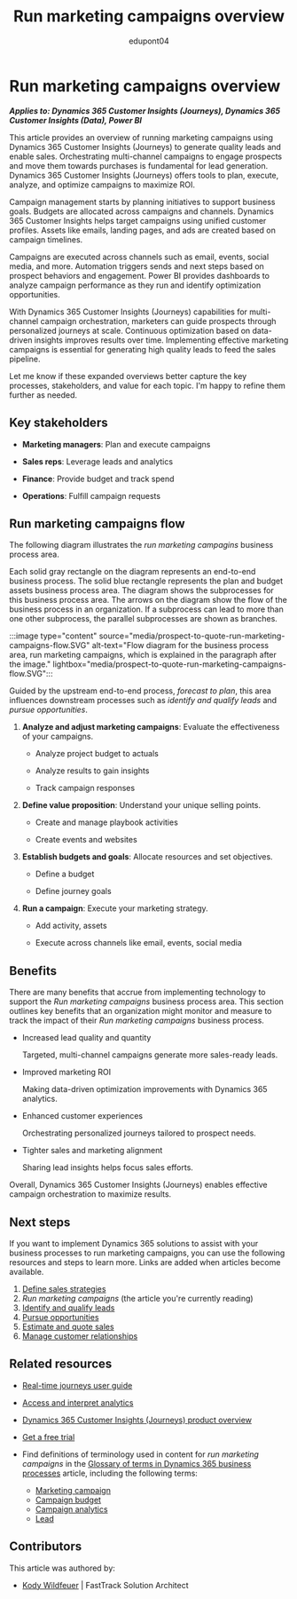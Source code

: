 ﻿---
title: Run marketing campaigns overview
description: Learn how you can use Dynamics 365 products to support the organization's business processes to run marketing campaigns.
ms.date: 10/24/2023
ms.topic: conceptual
author: edupont04
ms.author: kowildfe
---

# Run marketing campaigns overview

***Applies to: Dynamics 365 Customer Insights (Journeys), Dynamics 365 Customer Insights (Data), Power BI***

This article provides an overview of running marketing campaigns using Dynamics 365 Customer Insights (Journeys) to generate quality leads and enable sales. Orchestrating multi-channel campaigns to engage prospects and move them towards purchases is fundamental for lead generation. Dynamics 365 Customer Insights (Journeys) offers tools to plan, execute, analyze, and optimize campaigns to maximize ROI.

Campaign management starts by planning initiatives to support business goals. Budgets are allocated across campaigns and channels. Dynamics 365 Customer Insights helps target campaigns using unified customer profiles. Assets like emails, landing pages, and ads are created based on campaign timelines.

Campaigns are executed across channels such as email, events, social media, and more. Automation triggers sends and next steps based on prospect behaviors and engagement. Power BI provides dashboards to analyze campaign performance as they run and identify optimization opportunities.

With Dynamics 365 Customer Insights (Journeys) capabilities for multi-channel campaign orchestration, marketers can guide prospects through personalized journeys at scale. Continuous optimization based on data-driven insights improves results over time. Implementing effective marketing campaigns is essential for generating high quality leads to feed the sales pipeline.

Let me know if these expanded overviews better capture the key processes, stakeholders, and value for each topic. I'm happy to refine them further as needed.

## Key stakeholders

- **Marketing managers**: Plan and execute campaigns

- **Sales reps**: Leverage leads and analytics

- **Finance**: Provide budget and track spend

- **Operations**: Fulfill campaign requests

## Run marketing campaigns flow

The following diagram illustrates the *run marketing campagins* business process area.

Each solid gray rectangle on the diagram represents an end-to-end business process. The solid blue rectangle represents the plan and budget assets business process area. The diagram shows the subprocesses for this business process area. The arrows on the diagram show the flow of the business process in an organization. If a subprocess can lead to more than one other subprocess, the parallel subprocesses are shown as branches.

:::image type="content" source="media/prospect-to-quote-run-marketing-campaigns-flow.SVG" alt-text="Flow diagram for the business process area, run marketing campaigns, which is explained in the paragraph after the image." lightbox="media/prospect-to-quote-run-marketing-campaigns-flow.SVG":::

Guided by the upstream end-to-end process, *forecast to plan*, this area influences downstream processes such as *identify and qualify leads* and *pursue opportunities*.

1. **Analyze and adjust marketing campaigns**: Evaluate the effectiveness of your campaigns.

    - Analyze project budget to actuals

    - Analyze results to gain insights

    - Track campaign responses

2. **Define value proposition**: Understand your unique selling points.

    - Create and manage playbook activities

    - Create events and websites

3. **Establish budgets and goals**: Allocate resources and set objectives.

    - Define a budget

    - Define journey goals

4. **Run a campaign**: Execute your marketing strategy.

    - Add activity, assets

    - Execute across channels like email, events, social media

## Benefits 

There are many benefits that accrue from implementing technology to support the *Run marketing campaigns* business process area. This section outlines key benefits that an organization might monitor and measure to track the impact of their *Run marketing campaigns* business process.

- Increased lead quality and quantity

  Targeted, multi-channel campaigns generate more sales-ready leads.

- Improved marketing ROI

  Making data-driven optimization improvements with Dynamics 365 analytics.

- Enhanced customer experiences

  Orchestrating personalized journeys tailored to prospect needs.

- Tighter sales and marketing alignment

  Sharing lead insights helps focus sales efforts.

Overall, Dynamics 365 Customer Insights (Journeys) enables effective campaign orchestration to maximize results.

## Next steps

If you want to implement Dynamics 365 solutions to assist with your business processes to run marketing campaigns, you can use the following resources and steps to learn more. Links are added when articles become available.

1. [Define sales strategies](prospect-to-quote-define-sales-strategy-overview.md)  
2. *Run marketing campaigns*  (the article you're currently reading)  
3. [Identify and qualify leads](prospect-to-quote-identify-qualify-leads.md)  
4. [Pursue opportunities](prospect-to-quote-pursue-opportunities-overview.md)  
5. [Estimate and quote sales](prospect-to-quote-estimate-quote-sales-overview.md)    
6. [Manage customer relationships](prospect-to-quote-manage-customer-relationships.md)  

## Related resources 

- [Real-time journeys user guide](/dynamics365/customer-insights/journeys/real-time-marketing-user-guide)  
- [Access and interpret analytics](/dynamics365/customer-insights/journeys/real-time-marketing-analytics)  
- [Dynamics 365 Customer Insights (Journeys) product overview](https://dynamics.microsoft.com/marketing)  
- [Get a free trial](https://dynamics.microsoft.com/dynamics-365-free-trial/)  

- Find definitions of terminology used in content for *run marketing campaigns* in the [Glossary of terms in Dynamics 365 business processes](glossary.md) article, including the following terms:

  - [Marketing campaign](glossary.md#marketing-campaign)  
  - [Campaign budget](glossary.md#campaign-budget)  
  - [Campaign analytics](glossary.md#campaign-analytics)  
  - [Lead](glossary.md#lead)  
<!-- 
## Tags

*Products:* Dynamics 365 Customer Insights (Journeys)

*Industries:* Manufacturing, Retail, Financial Services, Healthcare

*Roles:* Marketing Manager, Sales Manager -->

## Contributors 

This article was authored by:

- [Kody Wildfeuer]( https://www.linkedin.com/in/kody-wildfeuer/)  \| FastTrack Solution Architect
